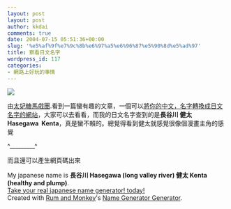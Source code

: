 ```yaml
---
layout: post
layout: post
author: kkdai
comments: true
date: 2004-07-15 05:51:36+00:00
slug: '%e5%af%9f%e7%9c%8b%e6%97%a5%e6%96%87%e5%90%8d%e5%ad%97'
title: 察看日文名字
wordpress_id: 117
categories:
- 網路上好玩的事情
---
```


![](http://images.google.com.tw/images?q=tbn:FZH4WZVyDVkJ:www.sysken.or.jp/kumasen/japanese/img/j-name.gif)

由[太妃糖馬戲團](http://carol.bluecircus.net/).看到一篇蠻有趣的文章，一個可以[將你的中文，名字轉換成日文名字的網站](http://rumandmonkey.com/widgets/toys/namegen/969/)，大家可以去看看，而我的日文名字查到的是**長谷川 健太  Hasegawa  Kenta**，真是蠻不賴的。總覺得看到健太就感覺很像個漫畫主角的感覺  

^_________^

而且還可以產生網頁碼出來

My japanese name is **長谷川 Hasegawa (long valley river) 健太 Kenta (healthy and plump)**.  
[Take your real japanese name generator! today!](http://rumandmonkey.com/widgets/toys/namegen/969/)  
Created with [Rum and Monkey](http://rumandmonkey.com/)'s [Name Generator Generator](http://rumandmonkey.com/widgets/toys/namegen/).
